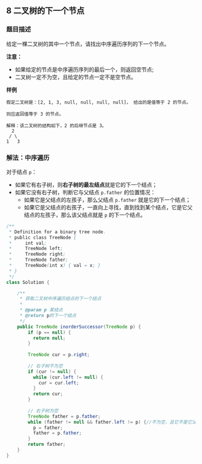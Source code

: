 ## 8 二叉树的下一个节点

### 题目描述

给定一棵二叉树的其中一个节点，请找出中序遍历序列的下一个节点。

**注意：**

- 如果给定的节点是中序遍历序列的最后一个，则返回空节点;
- 二叉树一定不为空，且给定的节点一定不是空节点。

**样例**

```
假定二叉树是：[2, 1, 3, null, null, null, null]， 给出的是值等于 2 的节点。

则应返回值等于 3 的节点。

解释：该二叉树的结构如下，2 的后继节点是 3。
  2
 / \
1   3
```

### 解法：中序遍历

对于结点 `p`：

- 如果它有右子树，则**右子树的最左结点**就是它的下一个结点；
- 如果它没有右子树，判断它与父结点 `p.father` 的位置情况：
    - 如果它是父结点的左孩子，那么父结点 `p.father` 就是它的下一个结点；
    - 如果它是父结点的右孩子，一直向上寻找，直到找到某个结点，它是它父结点的左孩子，那么该父结点就是 `p` 的下一个结点。

```java
/**
 * Definition for a binary tree node.
 * public class TreeNode {
 *     int val;
 *     TreeNode left;
 *     TreeNode right;
 *     TreeNode father;
 *     TreeNode(int x) { val = x; }
 * }
 */
class Solution {

    /**
     * 获取二叉树中序遍历结点的下一个结点
     *
     * @param p 某结点
     * @return p的下一个结点
     */
    public TreeNode inorderSuccessor(TreeNode p) {
        if (p == null) {
          return null;
        }
      
        TreeNode cur = p.right;
      
        // 右子树不为空
        if (cur != null) {
          while (cur.left != null) {
            cur = cur.left;
          }
          return cur;
        }
      
        // 右子树为空
        TreeNode father = p.father;
        while (father != null && father.left != p) {//不为空，且它不是它父节点的左节点就继续找，否则就结束。
          p = father;
          father = p.father;
        }
        return father;
    }
}
```